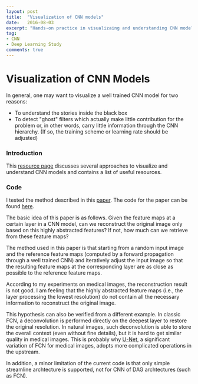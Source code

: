 ```yaml
---
layout: post
title:  "Visualization of CNN models"
date:   2016-08-03
excerpt: "Hands-on practice in visualizaing and understanding CNN models and list of good sources"
tag:
- CNN
- Deep Learning Study
comments: true
---
```



# Visualization of CNN Models

In general, one may want to visualize a well trained CNN model for two reasons:

* To understand the stories inside the black box
* To detect "ghost" filters which actually make little contribution for the problem or, in other words, carry little information through the CNN hierarchy. (If so, the training scheme or learning rate should be adjusted)

### Introduction

This [resource page](http://cs231n.github.io/understanding-cnn/) discusses several approaches to visualize and understand CNN models and contains a list of useful resources. 

### Code 

I tested  the method described in this [paper](http://www.cv-foundation.org/openaccess/content_cvpr_2015/papers/Mahendran_Understanding_Deep_Image_2015_CVPR_paper.pdf). The code for the paper can be found [here](https://github.com/aravindhm/deep-goggle).

The basic idea of this paper is as follows. Given the feature maps at a certain layer in a CNN model, can we reconstruct the original image only based on this highly abstracted features? If not, how much can we retrieve from these feature maps?

The method used in this paper is that starting from a random input image and the reference feature maps (computed by a forward propagation through a well trained CNN) and iteratively adjust the input image so that the resulting feature maps at the corresponding layer are as close as possible to the reference feature maps. 

According to my experiments on medical images, the reconstruction result is not good. I am feeling that the highly abstracted feature maps (i.e., the layer processing the lowest resolution) do not contain all the necessary information to reconstruct the original image. 

This hypothesis can also be verified from a different example. In classic FCN, a deconvolution is performed directly on the deepest layer to restore the original resolution. In natural images, such deconvolution is able to store the overall context (even without fine details), but it is hard to get similar quality in medical images. This is probably why [U-Net](http://arxiv.org/abs/1505.04597), a significant variation of FCN for medical images, adopts more complicated operations in the upstream.

In addition, a minor limitation of the current code is that only simple streamline archtecture is supported, not for CNN of DAG archtectures (such as FCN). 

